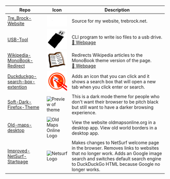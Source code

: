 | Repo  | Icon | Description |
| ------------- | ------------- | ------------- |
| [Tre_Brock-Website](https://github.com/Tre-brock/Tre_Brock-Website)  | <img src="https://raw.githubusercontent.com/Tre-brock/Tre_Brock-Website/master/files/tre.gif" alt="Animated Tre" width="64"> |  Source for my website, trebrock.net.  |
| [USB-Tool](https://github.com/Tre-brock/USB-Tool)|<img src="https://raw.githubusercontent.com/Tre-brock/USB-Tool/refs/heads/main/usb-icon.png" width="64" alt="USB"> |  CLI program to write iso files to a usb drive. <br>  [🔗 Webpage](https://trebrock.net/usb-tool/) |
| [Wikipedia-MonoBook-Redirect](https://github.com/Tre-brock/Wikipedia-MonoBook-Redirect) |<img src="https://raw.githubusercontent.com/Tre-brock/Wikipedia-MonoBook-Redirect/refs/heads/main/Icon.png" alt="Open Book" width="64"> |  Redirects Wikipedia articles to the MonoBook theme version of the page. <br> [🔗 Webpage](https://trebrock.net/monobook-redirect/)  |
|  [Duckduckgo-search-box-extention](https://github.com/Tre-brock/Duckduckgo-search-box-extention) |<img src="https://github.com/Tre-brock/Duckduckgo-search-box-extention/blob/main/you%20dont%20want%20to%20know.png?raw=true" alt="Duckduckgo Icon with laser eyes" width="64"> |  Adds an icon that you can click and it shows a search box that will open a new tab when you click enter or search.  |
| [Soft-Dark-Firefox-Theme](https://github.com/Tre-brock/Soft-Dark-Firefox-Theme)  |<img src="https://github.com/user-attachments/assets/eadee6b9-5700-493f-8df2-0c1fe6d4f9dc" alt="Preview of theme" width="300">|  This is a dark mode theme for people who don't want their browser to be pitch black but still want to have a darker browsing experience.  |
| [Old-maps-desktop](https://github.com/Tre-brock/Old-maps-desktop)  |<img src="https://github.com/user-attachments/assets/4532cd22-35e6-4957-b757-f4aabfc33321" alt="Old Maps Online Logo" width="300">| View the website oldmapsonline.org in a desktop app. View old world borders in a desktop app. |
| [Improved-NetSurf-Startpage](https://github.com/Tre-brock/Improved-NetSurf-Startpage)  |<img src="https://github.com/user-attachments/assets/2f8e0ed8-ca90-4de1-9113-a027ffe6bfdb" alt="Netsurf Logo" height="64">|  Makes changes to NetSurf welcome page in the browser. Removes links to websites that no longer work. Adds an Google image search and switches default search engine to DuckDuckGo HTML because Google no longer works.  |

